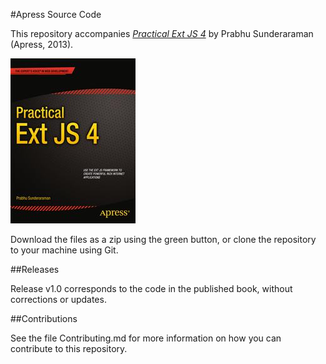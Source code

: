 #Apress Source Code

This repository accompanies [*Practical Ext JS 4*](http://www.apress.com/9781430260738) by Prabhu Sunderaraman (Apress, 2013).

![Cover image](9781430260738.jpg)

Download the files as a zip using the green button, or clone the repository to your machine using Git.

##Releases

Release v1.0 corresponds to the code in the published book, without corrections or updates.

##Contributions

See the file Contributing.md for more information on how you can contribute to this repository.
